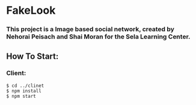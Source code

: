 # FakeLook
### This project is a Image based social network, created by Nehorai Peisach and Shai Moran for the Sela Learning Center.

## How To Start:
### Client:
```
$ cd ../clinet
$ npm install
$ npm start
```
